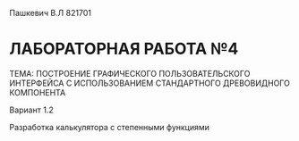 Пашкевич В.Л 821701


ЛАБОРАТОРНАЯ РАБОТА №4
====

ТЕМА: ПОСТРОЕНИЕ ГРАФИЧЕСКОГО ПОЛЬЗОВАТЕЛЬСКОГО ИНТЕРФЕЙСА С ИСПОЛЬЗОВАНИЕМ СТАНДАРТНОГО ДРЕВОВИДНОГО КОМПОНЕНТА

Вариант 1.2

Разработка калькулятора с степенными функциями

